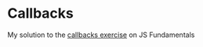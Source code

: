 # Callbacks

My solution to the [callbacks exercise](https://github.com/bgando/functionalJS) on JS Fundamentals
